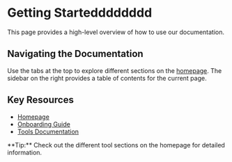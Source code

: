 # Getting Startedddddddd

This page provides a high-level overview of how to use our documentation.

## Navigating the Documentation

Use the tabs at the top to explore different sections on the [homepage](index.md). The sidebar on the right provides a table of contents for the current page.

## Key Resources

- [Homepage](main/docs/index.md)
- [Onboarding Guide](main/docs/onboarding.md)
- [Tools Documentation](main/docs/tools.md)

<div class="content-box">
    **Tip:** Check out the different tool sections on the homepage for detailed information.
</div>
